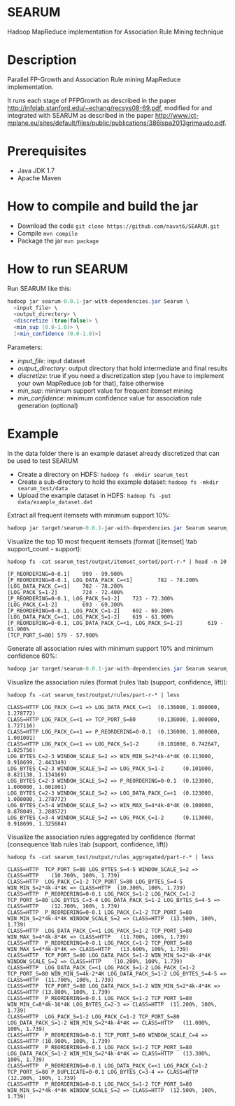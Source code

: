 SEARUM
======

Hadoop MapReduce implementation for Association Rule Mining technique

Description
===========
Parallel FP-Growth and Association Rule mining MapReduce implementation. 

It runs each stage of PFPGrowth as described in the paper http://infolab.stanford.edu/~echang/recsys08-69.pdf, modified for and integrated with SEARUM as described in the paper http://www.ict-mplane.eu/sites/default/files/public/publications/386ispa2013grimaudo.pdf.

Prerequisites
=============
- Java JDK 1.7
- Apache Maven

How to compile and build the jar
================================
- Download the code `git clone https://github.com/navxt6/SEARUM.git`
- Compile `mvn compile`
- Package the jar `mvn package`

How to run SEARUM
=================
Run SEARUM like this:

````java
hadoop jar searum-0.0.1-jar-with-dependencies.jar Searum \
  <input_file> \
  <output_directory> \
  <discretize (true|false)> \
  <min_sup (0.0-1.0)> \
  [<min_confidence (0.0-1.0)>]
````
Parameters:

  - *input_file*:  input dataset
  - *output_directory*: output directory that hold intermediate and final results
  - *discretize*: true if you need a discretization step (you have to implement your own MapReduce job for that), false otherwise
  - *min_sup*: minimum support value for frequent itemset mining
  - *min_confidence*: minimum confidence value for association rule generation (optional)

Example
=======
In the data folder there is an example dataset already discretized that can be used to test SEARUM
- Create a directory on HDFS: `hadoop fs -mkdir searum_test`
- Create a sub-directory to hold the example dataset: `hadoop fs -mkdir searum_test/data`
- Upload the example dataset in HDFS: `hadoop fs -put data/example_dataset.dat`

Extract all frequent itemsets with minimum support 10%:
````java
hadoop jar target/searum-0.0.1-jar-with-dependencies.jar Searum searum_test/data/example_discretized.dat searum_test/output false 0.1
````

Visualize the top 10 most frequent itemsets (format ([itemset] \tab support_count - support):
`````
hadoop fs -cat searum_test/output/itemset_sorted/part-r-* | head -n 10

[P_REORDERING=0-0.1]    999 - 99.900%
[P_REORDERING=0-0.1, LOG_DATA_PACK_C=<1]        782 - 78.200%
[LOG_DATA_PACK_C=<1]    782 - 78.200%
[LOG_PACK_S=1-2]        724 - 72.400%
[P_REORDERING=0-0.1, LOG_PACK_S=1-2]    723 - 72.300%
[LOG_PACK_C=1-2]        693 - 69.300%
[P_REORDERING=0-0.1, LOG_PACK_C=1-2]    692 - 69.200%
[LOG_DATA_PACK_C=<1, LOG_PACK_S=1-2]    619 - 61.900%
[P_REORDERING=0-0.1, LOG_DATA_PACK_C=<1, LOG_PACK_S=1-2]        619 - 61.900%
[TCP_PORT_S=80] 579 - 57.900%
``````

Generate all association rules with minimum support 10% and minimum confidence 60%:
````java
hadoop jar target/searum-0.0.1-jar-with-dependencies.jar Searum searum_test/data/example_discretized.dat searum_test/output false 0.1 0.6
````

Visualize the association rules (format (rules \tab (support, confidence, lift)):
`````
hadoop fs -cat searum_test/output/rules/part-r-* | less

CLASS=HTTP LOG_PACK_C=<1 => LOG_DATA_PACK_C=<1  (0.136000, 1.000000, 1.278772)
CLASS=HTTP LOG_PACK_C=<1 => TCP_PORT_S=80       (0.136000, 1.000000, 1.727116)
CLASS=HTTP LOG_PACK_C=<1 => P_REORDERING=0-0.1  (0.136000, 1.000000, 1.001001)
CLASS=HTTP LOG_PACK_C=<1 => LOG_PACK_S=1-2      (0.101000, 0.742647, 1.025756)
LOG_BYTES_C=2-3 WINDOW_SCALE_S=2 => WIN_MIN_S=2*4k-4*4K (0.113000, 0.918699, 2.443349)
LOG_BYTES_C=2-3 WINDOW_SCALE_S=2 => LOG_PACK_S=1-2      (0.101000, 0.821138, 1.134169)
LOG_BYTES_C=2-3 WINDOW_SCALE_S=2 => P_REORDERING=0-0.1  (0.123000, 1.000000, 1.001001)
LOG_BYTES_C=2-3 WINDOW_SCALE_S=2 => LOG_DATA_PACK_C=<1  (0.123000, 1.000000, 1.278772)
LOG_BYTES_C=3-4 WINDOW_SCALE_S=2 => WIN_MAX_S=4*4k-8*4K (0.108000, 0.878049, 3.288572)
LOG_BYTES_C=3-4 WINDOW_SCALE_S=2 => LOG_PACK_C=1-2      (0.113000, 0.918699, 1.325684)
`````

Visualize the association rules aggregated by confidence (format (consequence \tab rules \tab (support, confidence, lift))
````
hadoop fs -cat searum_test/output/rules_aggregated/part-r-* | less

CLASS=HTTP	TCP_PORT_S=80 LOG_BYTES_S=4-5 WINDOW_SCALE_S=2 => CLASS=HTTP	(10.700%, 100%, 1.739)
CLASS=HTTP	LOG_PACK_C=1-2 TCP_PORT_S=80 LOG_BYTES_S=4-5 WIN_MIN_S=2*4k-4*4K => CLASS=HTTP	(10.300%, 100%, 1.739)
CLASS=HTTP	P_REORDERING=0-0.1 LOG_PACK_S=1-2 LOG_PACK_C=1-2 TCP_PORT_S=80 LOG_BYTES_C=3-4 LOG_DATA_PACK_S=1-2 LOG_BYTES_S=4-5 => CLASS=HTTP	(12.700%, 100%, 1.739)
CLASS=HTTP	P_REORDERING=0-0.1 LOG_PACK_C=1-2 TCP_PORT_S=80 WIN_MIN_S=2*4k-4*4K WINDOW_SCALE_S=2 => CLASS=HTTP	(13.500%, 100%, 1.739)
CLASS=HTTP	LOG_DATA_PACK_C=<1 LOG_PACK_S=1-2 TCP_PORT_S=80 WIN_MAX_S=4*4k-8*4K => CLASS=HTTP	(11.700%, 100%, 1.739)
CLASS=HTTP	P_REORDERING=0-0.1 LOG_PACK_C=1-2 TCP_PORT_S=80 WIN_MAX_S=4*4k-8*4K => CLASS=HTTP	(13.600%, 100%, 1.739)
CLASS=HTTP	TCP_PORT_S=80 LOG_DATA_PACK_S=1-2 WIN_MIN_S=2*4k-4*4K WINDOW_SCALE_S=2 => CLASS=HTTP	(10.200%, 100%, 1.739)
CLASS=HTTP	LOG_DATA_PACK_C=<1 LOG_PACK_S=1-2 LOG_PACK_C=1-2 TCP_PORT_S=80 WIN_MIN_S=4k-2*4K LOG_DATA_PACK_S=1-2 LOG_BYTES_S=4-5 => CLASS=HTTP	(11.700%, 100%, 1.739)
CLASS=HTTP	TCP_PORT_S=80 LOG_DATA_PACK_S=1-2 WIN_MIN_S=2*4k-4*4K => CLASS=HTTP	(13.800%, 100%, 1.739)
CLASS=HTTP	P_REORDERING=0-0.1 LOG_PACK_S=1-2 TCP_PORT_S=80 WIN_MIN_C=8*4k-16*4K LOG_BYTES_C=2-3 => CLASS=HTTP	(11.200%, 100%, 1.739)
CLASS=HTTP	LOG_PACK_S=1-2 LOG_PACK_C=1-2 TCP_PORT_S=80 LOG_DATA_PACK_S=1-2 WIN_MIN_S=2*4k-4*4K => CLASS=HTTP	(11.000%, 100%, 1.739)
CLASS=HTTP	P_REORDERING=0-0.1 TCP_PORT_S=80 WINDOW_SCALE_C=4 => CLASS=HTTP	(10.900%, 100%, 1.739)
CLASS=HTTP	P_REORDERING=0-0.1 LOG_PACK_S=1-2 TCP_PORT_S=80 LOG_DATA_PACK_S=1-2 WIN_MIN_S=2*4k-4*4K => CLASS=HTTP	(13.300%, 100%, 1.739)
CLASS=HTTP	P_REORDERING=0-0.1 LOG_DATA_PACK_C=<1 LOG_PACK_C=1-2 TCP_PORT_S=80 P_DUPLICATE=0-0.1 LOG_BYTES_C=3-4 => CLASS=HTTP	(12.200%, 100%, 1.739)
CLASS=HTTP	P_REORDERING=0-0.1 LOG_PACK_S=1-2 TCP_PORT_S=80 WIN_MIN_S=2*4k-4*4K WINDOW_SCALE_S=2 => CLASS=HTTP	(12.500%, 100%, 1.739)
````
